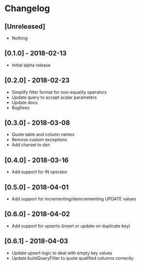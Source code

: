 # Changelog

## [Unreleased]
- Nothing

## [0.1.0] - 2018-02-13
- Initial alpha release

## [0.2.0] - 2018-02-23
- Simplify filter format for non-equality operators
- Update query to accept scalar parameters 
- Update docs
- Bugfixes

## [0.3.0] - 2018-03-08
- Quote table and column names
- Remove custom exceptions
- Add charset to dsn

## [0.4.0] - 2018-03-16
- Add support for IN operator

## [0.5.0] - 2018-04-01
- Add support for incrementing/deincrementing UPDATE values

## [0.6.0] - 2018-04-02
- Add support for upserts (insert or update on duplicate key)

## [0.6.1] - 2018-04-03
- Update upsert logic to deal with empty key values
- Update buildQueryFilter to quote qualified columns correctly
